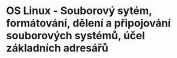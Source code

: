 OS Linux - Souborový sytém, formátování, dělení a připojování souborových systémů, účel základních adresářů
===

